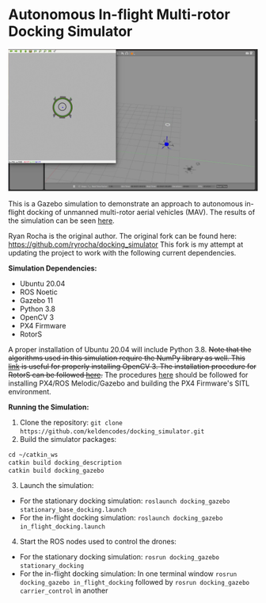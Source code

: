 Autonomous In-flight Multi-rotor Docking Simulator
===============

![](sim_img.jpg)

This is a Gazebo simulation to demonstrate an approach to autonomous in-flight docking of unmanned multi-rotor aerial vehicles (MAV). The results of the simulation can be seen [here](https://youtu.be/kJOZesGr-7w).

Ryan Rocha is the original author. The original fork can be found here: https://github.com/ryrocha/docking_simulator
This fork is my attempt at updating the project to work with the following current dependencies.

**Simulation Dependencies:**

- Ubuntu 20.04
- ROS Noetic
- Gazebo 11
- Python 3.8
- OpenCV 3
- PX4 Firmware
- RotorS

A proper installation of Ubuntu 20.04 will include Python 3.8. ~~Note that the algorithms used in this simulation require the NumPy library as well. This [link](https://www.learnopencv.com/install-opencv3-on-ubuntu/) is useful for properly installing OpenCV 3. The installation procedure for RotorS can be followed [here](https://github.com/ethz-asl/rotors_simulator).~~ The procedures [here](https://dev.px4.io/master/en/setup/dev_env_linux_ubuntu.html) should be followed for installing PX4/ROS Melodic/Gazebo and building the PX4 Firmware's SITL environment.

**Running the Simulation:**
1. Clone the repository: `git clone https://github.com/keldencodes/docking_simulator.git`
2. Build the simulator packages:
```
cd ~/catkin_ws
catkin build docking_description
catkin build docking_gazebo
```
3. Launch the simulation: 
- For the stationary docking simulation: `roslaunch docking_gazebo stationary_base_docking.launch` 
- For the in-flight docking simulation: `roslaunch docking_gazebo in_flight_docking.launch` 
4. Start the ROS nodes used to control the drones:
- For the stationary docking simulation: `rosrun docking_gazebo stationary_docking`
- For the in-flight docking simulation: In one terminal window `rosrun docking_gazebo in_flight_docking` followed by `rosrun docking_gazebo carrier_control` in another
